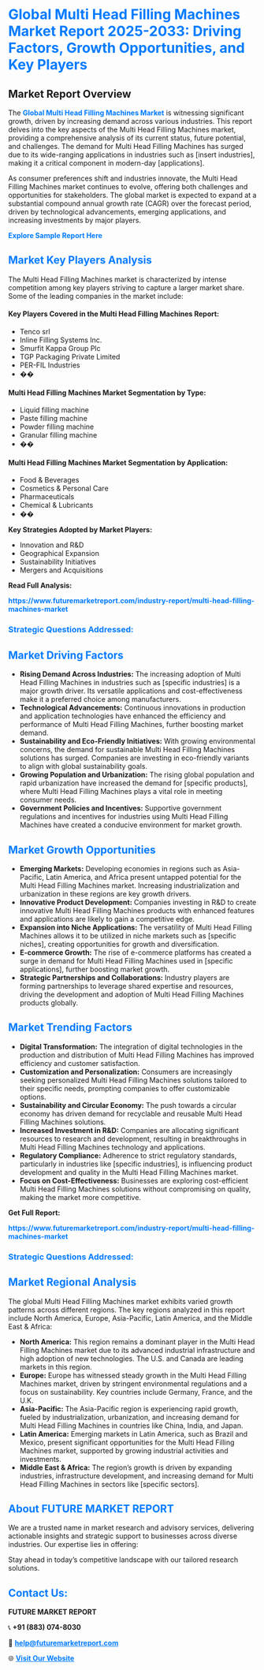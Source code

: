 <h1 style="color: #007BFF;">Global Multi Head Filling Machines Market Report 2025-2033: Driving Factors, Growth Opportunities, and Key Players</h1>

<section id="overview">
<h2>Market Report Overview</h2>
<p>The <a href="https://www.futuremarketreport.com/industry-report/multi-head-filling-machines-market" style="color: #007BFF; text-decoration: none;"><strong>Global Multi Head Filling Machines Market</strong></a> is witnessing significant growth, driven by increasing demand across various industries. This report delves into the key aspects of the Multi Head Filling Machines market, providing a comprehensive analysis of its current status, future potential, and challenges. The demand for Multi Head Filling Machines has surged due to its wide-ranging applications in industries such as [insert industries], making it a critical component in modern-day [applications].</p>
<p>As consumer preferences shift and industries innovate, the Multi Head Filling Machines market continues to evolve, offering both challenges and opportunities for stakeholders. The global market is expected to expand at a substantial compound annual growth rate (CAGR) over the forecast period, driven by technological advancements, emerging applications, and increasing investments by major players.</p>
</section>

<section id="overview">
<p><a href="https://www.futuremarketreport.com/request-sample/reportId=118087" style="color: #007BFF; text-decoration: none;"><strong>Explore Sample Report Here</strong></a></p>
</section>

<section id="key-players">
<h2 style="color: #007BFF;">Market Key Players Analysis</h2>
<p>The Multi Head Filling Machines market is characterized by intense competition among key players striving to capture a larger market share. Some of the leading companies in the market include:</p>
<h4>Key Players Covered in the Multi Head Filling Machines Report:</h4>
<ul><li>Tenco srl</li><li>Inline Filling Systems Inc.</li><li>Smurfit Kappa Group Plc</li><li>TGP Packaging Private Limited</li><li>PER-FIL Industries</li><li>��</li></ul>
<h4>Multi Head Filling Machines Market Segmentation by Type:</h4>
<ul><li>Liquid filling machine</li><li>Paste filling machine</li><li>Powder filling machine</li><li>Granular filling machine</li><li>��</li></ul>

<h4>Multi Head Filling Machines Market Segmentation by Application:</h4>
<ul><li>Food &amp; Beverages</li><li>Cosmetics &amp; Personal Care</li><li>Pharmaceuticals</li><li>Chemical &amp; Lubricants</li><li>��</li></ul>
<p><strong>Key Strategies Adopted by Market Players:</strong></p>
<ul>
<li>Innovation and R&D</li>
<li>Geographical Expansion</li>
<li>Sustainability Initiatives</li>
<li>Mergers and Acquisitions</li>
</ul>
</section>

<section>
<p><strong>Read Full Analysis: </strong></p><a href="https://www.futuremarketreport.com/industry-report/multi-head-filling-machines-market" style="color: #007BFF; text-decoration: none;"><strong>https://www.futuremarketreport.com/industry-report/multi-head-filling-machines-market</strong></a>
<h3 style="color: #007BFF;">Strategic Questions Addressed:</h3>
</section>

<section id="driving-factors">
<h2 style="color: #007BFF;">Market Driving Factors</h2>
<ul>
<li><strong>Rising Demand Across Industries:</strong> The increasing adoption of Multi Head Filling Machines in industries such as [specific industries] is a major growth driver. Its versatile applications and cost-effectiveness make it a preferred choice among manufacturers.</li>
<li><strong>Technological Advancements:</strong> Continuous innovations in production and application technologies have enhanced the efficiency and performance of Multi Head Filling Machines, further boosting market demand.</li>
<li><strong>Sustainability and Eco-Friendly Initiatives:</strong> With growing environmental concerns, the demand for sustainable Multi Head Filling Machines solutions has surged. Companies are investing in eco-friendly variants to align with global sustainability goals.</li>
<li><strong>Growing Population and Urbanization:</strong> The rising global population and rapid urbanization have increased the demand for [specific products], where Multi Head Filling Machines plays a vital role in meeting consumer needs.</li>
<li><strong>Government Policies and Incentives:</strong> Supportive government regulations and incentives for industries using Multi Head Filling Machines have created a conducive environment for market growth.</li>
</ul>
</section>

<section id="growth-opportunities">
<h2 style="color: #007BFF;">Market Growth Opportunities</h2>
<ul>
<li><strong>Emerging Markets:</strong> Developing economies in regions such as Asia-Pacific, Latin America, and Africa present untapped potential for the Multi Head Filling Machines market. Increasing industrialization and urbanization in these regions are key growth drivers.</li>
<li><strong>Innovative Product Development:</strong> Companies investing in R&D to create innovative Multi Head Filling Machines products with enhanced features and applications are likely to gain a competitive edge.</li>
<li><strong>Expansion into Niche Applications:</strong> The versatility of Multi Head Filling Machines allows it to be utilized in niche markets such as [specific niches], creating opportunities for growth and diversification.</li>
<li><strong>E-commerce Growth:</strong> The rise of e-commerce platforms has created a surge in demand for Multi Head Filling Machines used in [specific applications], further boosting market growth.</li>
<li><strong>Strategic Partnerships and Collaborations:</strong> Industry players are forming partnerships to leverage shared expertise and resources, driving the development and adoption of Multi Head Filling Machines products globally.</li>
</ul>
</section>

<section id="trending-factors">
<h2 style="color: #007BFF;">Market Trending Factors</h2>
<ul>
<li><strong>Digital Transformation:</strong> The integration of digital technologies in the production and distribution of Multi Head Filling Machines has improved efficiency and customer satisfaction.</li>
<li><strong>Customization and Personalization:</strong> Consumers are increasingly seeking personalized Multi Head Filling Machines solutions tailored to their specific needs, prompting companies to offer customizable options.</li>
<li><strong>Sustainability and Circular Economy:</strong> The push towards a circular economy has driven demand for recyclable and reusable Multi Head Filling Machines solutions.</li>
<li><strong>Increased Investment in R&D:</strong> Companies are allocating significant resources to research and development, resulting in breakthroughs in Multi Head Filling Machines technology and applications.</li>
<li><strong>Regulatory Compliance:</strong> Adherence to strict regulatory standards, particularly in industries like [specific industries], is influencing product development and quality in the Multi Head Filling Machines market.</li>
<li><strong>Focus on Cost-Effectiveness:</strong> Businesses are exploring cost-efficient Multi Head Filling Machines solutions without compromising on quality, making the market more competitive.</li>
</ul>
</section>

<section>
<p><strong>Get Full Report: </strong></p><a href="https://www.futuremarketreport.com/industry-report/multi-head-filling-machines-market" style="color: #007BFF; text-decoration: none;"><strong>https://www.futuremarketreport.com/industry-report/multi-head-filling-machines-market</strong></a>
<h3 style="color: #007BFF;">Strategic Questions Addressed:</h3>
</section>


<section id="regional-analysis">
<h2 style="color: #007BFF;">Market Regional Analysis</h2>
<p>The global Multi Head Filling Machines market exhibits varied growth patterns across different regions. The key regions analyzed in this report include North America, Europe, Asia-Pacific, Latin America, and the Middle East & Africa:</p>
<ul>
<li><strong>North America:</strong> This region remains a dominant player in the Multi Head Filling Machines market due to its advanced industrial infrastructure and high adoption of new technologies. The U.S. and Canada are leading markets in this region.</li>
<li><strong>Europe:</strong> Europe has witnessed steady growth in the Multi Head Filling Machines market, driven by stringent environmental regulations and a focus on sustainability. Key countries include Germany, France, and the U.K.</li>
<li><strong>Asia-Pacific:</strong> The Asia-Pacific region is experiencing rapid growth, fueled by industrialization, urbanization, and increasing demand for Multi Head Filling Machines in countries like China, India, and Japan.</li>
<li><strong>Latin America:</strong> Emerging markets in Latin America, such as Brazil and Mexico, present significant opportunities for the Multi Head Filling Machines market, supported by growing industrial activities and investments.</li>
<li><strong>Middle East & Africa:</strong> The region’s growth is driven by expanding industries, infrastructure development, and increasing demand for Multi Head Filling Machines in sectors like [specific sectors].</li>
</ul>
</section>

<footer>
<h2 style="color: #007BFF;">About FUTURE MARKET REPORT</h2>
<p>We are a trusted name in market research and advisory services, delivering actionable insights and strategic support to businesses across diverse industries. Our expertise lies in offering:</p>

<p>Stay ahead in today’s competitive landscape with our tailored research solutions.</p>

<h2 style="color: #007BFF;">Contact Us:</h2>
<p><strong>FUTURE MARKET REPORT</strong></p>
<p>📞 <strong>+91 (883) 074-8030</strong></p>
<p>📧 <strong><a href="mailto:help@futuremarketreport.com" style="color: #007BFF;">help@futuremarketreport.com</a></strong></p>
<p>🌐 <strong><a href="https://www.futuremarketreport.com/" style="color: #007BFF;">Visit Our Website</a></strong></p>
</footer>